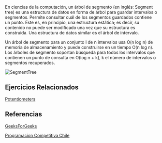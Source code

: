 En ciencias de la computación, un árbol de segmento (en inglés: Segment tree) es una estructura de datos en forma de árbol para guardar intervalos o segmentos. Permite consultar cuál de los segmentos guardados contiene un punto. Este es, en principio, una estructura estática; es decir, su contenido no puede ser modificado una vez que su estructura es construida. Una estructura de datos similar es el árbol de intervalo.

Un árbol de segmento para un conjunto I de n intervalos usa O(n log n) de memoria de almacenamiento y puede construirse en un tiempo O(n log n). Los árboles de segmento soportan búsqueda para todos los intervalos que contienen un punto de consulta en O(log n + k), k el número de intervalos o segmentos recuperados.

![SegmentTree](https://prodeportiva.files.wordpress.com/2013/02/segtree11.png)

## Ejercicios Relacionados
[Potentiometers](https://vjudge.net/problem/UVA-12086)

## Referencias
[GeeksForGeeks](https://www.geeksforgeeks.org/segment-tree-set-1-sum-of-given-range/)

[Programacion Competitiva Chile](https://progcomp.cl/segmenttree)
